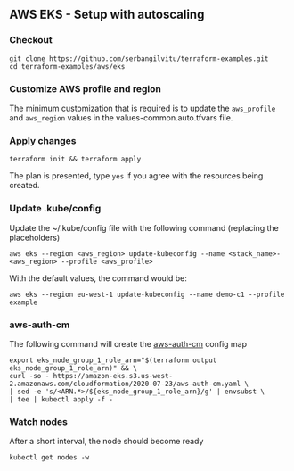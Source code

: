 ## AWS EKS - Setup with autoscaling

### Checkout

```
git clone https://github.com/serbangilvitu/terraform-examples.git
cd terraform-examples/aws/eks
```

### Customize AWS profile and region
The minimum customization that is required is to update the `aws_profile` and `aws_region` values in the values-common.auto.tfvars file.

### Apply changes
```
terraform init && terraform apply
```

The plan is presented, type `yes` if you agree with the resources being created.

### Update .kube/config
Update the ~/.kube/config file with the following command (replacing the placeholders)

```
aws eks --region <aws_region> update-kubeconfig --name <stack_name>-<aws_region> --profile <aws_profile>
```

With the default values, the command would be:

```
aws eks --region eu-west-1 update-kubeconfig --name demo-c1 --profile example
```

### aws-auth-cm

The following command will create the [aws-auth-cm](https://docs.aws.amazon.com/eks/latest/userguide/add-user-role.html) config map

```
export eks_node_group_1_role_arn="$(terraform output eks_node_group_1_role_arn)" && \
curl -so - https://amazon-eks.s3.us-west-2.amazonaws.com/cloudformation/2020-07-23/aws-auth-cm.yaml \
| sed -e 's/<ARN.*>/${eks_node_group_1_role_arn}/g' | envsubst \
| tee | kubectl apply -f -
```

### Watch nodes

After a short interval, the node should become ready
```
kubectl get nodes -w
```


